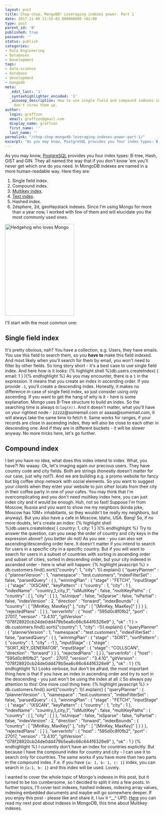 ```yaml
---
layout: post
title: Chop-chop, MongoDB! Leveraging indexes power. Part 1
date: 2017-11-06 21:55:03.000000000 +01:00
type: post
parent_id: '0'
published: true
password: ''
status: publish
categories:
- Data Engineering
- Databases
- Development
tags:
- data-science
- database
- development
- mongodb
meta:
  _edit_last: '1'
  _syntaxhighlighter_encoded: '1'
  _aioseop_description: How to use single field and compound indexes in MongoDB and
    don't screw them up.
author:
  login: graffzon
  email: graffzon@gmail.com
  display_name: graffzon
  first_name: ''
  last_name: ''
permalink: "/chop-chop-mongodb-leveraging-indexes-power-part-1/"
excerpt: "As you may know, PostgreSQL provides you four index types: B-tree, Hash, GiST and GIN. They all named the way that if you don’t know ’em you’ll never get which one do you need."
---
```


As you may know, <a href="http://zonov.me/how-to-install-postgresql-using-docker/" target="_blank" rel="noopener">PostgreSQL</a> provides you four index types: B-tree, Hash, GiST and GIN. They all named the way that if you don't know 'em you'll never get which one do you need. In MongoDB indexes are named in a more human-readable way. Here they are:
1. Single field index.
2. Compound index.
3. <a href="http://zonov.me/chop-chop-mongodb-leveraging-indexes-power-part-2-multikey-indexes/" target="_blank" rel="noopener">Multikey index</a>.
4. <a href="http://zonov.me/chop-chop-mongodb-leveraging-indexes-power-part-3-text-indexes/" target="_blank" rel="noopener">Text index</a>.
5. Hashed index.
6. 2dsphere, 2d, geoHaystack indexes.
Since I'm using Mongo for more than a year now, I worked with few of them and will elucidate you the most commonly used ones.
<!--more-->

<img class="alignleft size-medium wp-image-395" src="{{ site.baseurl }}/assets/2017/11/mongo-hedgehog-226x300.jpg" alt="Hedgehog who loves Mongo" width="226" height="300" />

I'll start with the most common one:
<h2>Single field index</h2>
It's pretty obvious, nah?
You have a collection, e.g. Users, they have emails. You use this field to search them, so you <strong>have to </strong>make this field indexed. And most likely when you'll search for them by email, you won't need to filter by other fields. So long story short - it's a best case to use single field index. And here how is it looks:
{% highlight shell %}db.users.createIndex( { email: 1 } ){% endhighlight %}
As you may encounter, there is a <code>1</code> in the expression. It means that you create an index in ascending order. If you provide <code>-1</code>, you'll create a descending index. Honestly, it makes no difference in case of single field index, so just consider using only ascending. If you want to get the hang of why is it - here is some explanation. Mongo uses B-Tree structure to build an index. So the searching time is always <code>O(log(n))</code>. And it doesn't matter, what you'll have on your rightest node - zzzzz@somemail.com or aaaaa@somemail.com, it will always take the same time to fetch it. Same works for ranges, if your records are close in ascending index, they will also be close to each other in descending one. And if they are in different buckets - it will be slower anyway.
No more tricks here, let's go further.
<h2>Compound index</h2>
I bet you have no idea, what does this index intend to index. What, you have?! No waaay.
Ok, let's imaging again our precious users. They have country code and city fields. Both are strings (honestly doesn't matter for our case, just why not?). And we are building e.g. a promo website for fancy but big coffee shop network with social elements. So you want to suggest your clients when they enter your website to join other locals from their city in their coffee party in one of your cafes. You may think that I'm overcomplicating and you don't need multikey index here, you can just index city and it would be enough. Huh, not so fast! Suppose I'm from Moscow, Russia and you want to show me my neighbors (kinda joke, Moscow has 10M+ inhabitants, so they wouldn't be really my neighbors, but anyway). But you also have a cafe in Moscow, Idaho, USA. Bang!
So, if no more doubts, let's create an index:
{% highlight shell %}db.users.createIndex( { country: 1, city: 1 } ){% endhighlight %}
Try to answer the question, can you swap the order of country and city keys in the expression above? <em>(you better do not)</em>
As you see - you can also set ascending/descending order here. It doesn't matter if you intend to search for users in a specific city in a specific country. But if you will want to search for users in a subset of countries with sorting in ascending order and subset of cities, sorted in descending order, but your city indexed in ascended order - here is what will happen:
{% highlight javascript %}
> db.customers.find().sort({"country": 1, "city": 1}).explain()
{
	"queryPlanner" : {
		"plannerVersion" : 1,
		"namespace" : "test.customers",
		"indexFilterSet" : false,
		"parsedQuery" : {
		},
		"winningPlan" : {
			"stage" : "FETCH",
			"inputStage" : {
"stage" : "IXSCAN",
"keyPattern" : {
	"country" : 1,
	"city" : 1
},
"indexName" : "country_1_city_1",
"isMultiKey" : false,
"multiKeyPaths" : {
	"country" : [ ],
	"city" : [ ]
},
"isUnique" : false,
"isSparse" : false,
"isPartial" : false,
"indexVersion" : 2,
"direction" : "forward",
"indexBounds" : {
	"country" : [
		"[MinKey, MaxKey]"
	],
	"city" : [
		"[MinKey, MaxKey]"
	]
}
			}
		},
		"rejectedPlans" : [ ]
	},
	"serverInfo" : {
		"host" : "595d0c8f0fb2",
		"port" : 27017,
		"version" : "3.4.10",
		"gitVersion" : "078f28920cb24de0dd479b5ea6c66c644f6326e9"
	},
	"ok" : 1
}
> db.customers.find().sort({"country": 1, "city": -1}).explain()
{
	"queryPlanner" : {
		"plannerVersion" : 1,
		"namespace" : "test.customers",
		"indexFilterSet" : false,
		"parsedQuery" : {
		},
		"winningPlan" : {
			"stage" : "SORT",
			"sortPattern" : {
"country" : 1,
"city" : -1
			},
			"inputStage" : {
"stage" : "SORT_KEY_GENERATOR",
"inputStage" : {
	"stage" : "COLLSCAN",
	"direction" : "forward"
}
			}
		},
		"rejectedPlans" : [ ]
	},
	"serverInfo" : {
		"host" : "595d0c8f0fb2",
		"port" : 27017,
		"version" : "3.4.10",
		"gitVersion" : "078f28920cb24de0dd479b5ea6c66c644f6326e9"
	},
	"ok" : 1
}
{% endhighlight %}
Looks verbose, but don't be afraid, the most important thing here is that if you have an index in ascending order and try to sort in the descending - you just won't be using the index at all :( So always pay attention to this!
One more cool thing here:
{% highlight javascript %}
> db.customers.find().sort({"country": 1}).explain()
{
	"queryPlanner" : {
		"plannerVersion" : 1,
		"namespace" : "test.customers",
		"indexFilterSet" : false,
		"parsedQuery" : {
		},
		"winningPlan" : {
			"stage" : "FETCH",
			"inputStage" : {
"stage" : "IXSCAN",
"keyPattern" : {
	"country" : 1,
	"city" : 1
},
"indexName" : "country_1_city_1",
"isMultiKey" : false,
"multiKeyPaths" : {
	"country" : [ ],
	"city" : [ ]
},
"isUnique" : false,
"isSparse" : false,
"isPartial" : false,
"indexVersion" : 2,
"direction" : "forward",
"indexBounds" : {
	"country" : [
		"[MinKey, MaxKey]"
	],
	"city" : [
		"[MinKey, MaxKey]"
	]
}
			}
		},
		"rejectedPlans" : [ ]
	},
	"serverInfo" : {
		"host" : "595d0c8f0fb2",
		"port" : 27017,
		"version" : "3.4.10",
		"gitVersion" : "078f28920cb24de0dd479b5ea6c66c644f6326e9"
	},
	"ok" : 1
}
{% endhighlight %}
I currently don't have an index for countries explicitly. But because I have the compound index for country and city - I can use it to search only for countries. The same works if you have more than two parts in the compound index. F.e. if you have <code>{a: 1, b: 1, c: 1}</code> index, you can search in <code>{a:1, b: 1}</code> and this index will be used. Lovely.
 
I wanted to cover the whole topic of Mongo's indexes in this post, but it turned to be too cumbersome, so I decided to split it into a few posts. In further topics, I'll cover text indexes, hashed indexes, indexing array values, indexing embedded documents and maybe will go somewhere deeper.
If you enjoy this post - please like and share it, I luv it ^__^
UPD. <a href="http://zonov.me/chop-chop-mongodb-leveraging-indexes-power-part-2-multikey-indexes/" target="_blank" rel="noopener">Here</a> you can read my next post about indexes in MongoDB, this time about Multikey indexes.		
